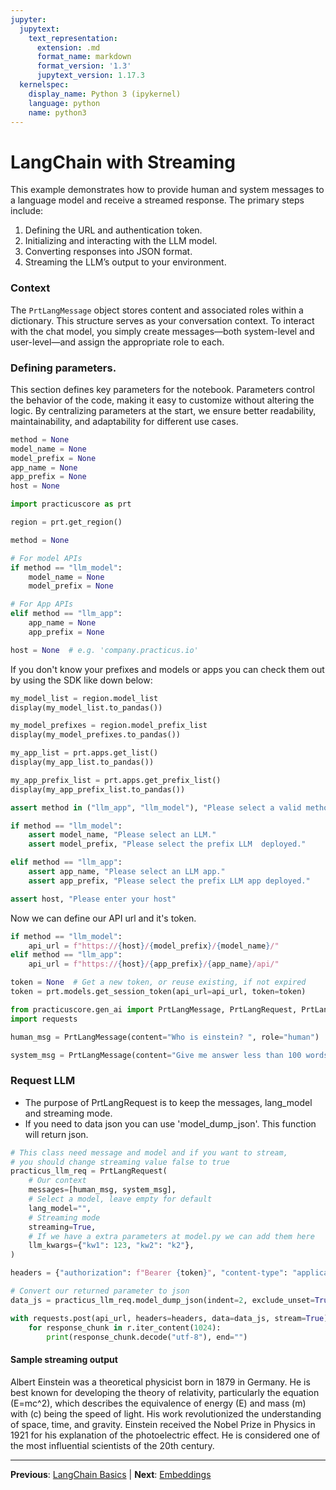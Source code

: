 ```yaml
---
jupyter:
  jupytext:
    text_representation:
      extension: .md
      format_name: markdown
      format_version: '1.3'
      jupytext_version: 1.17.3
  kernelspec:
    display_name: Python 3 (ipykernel)
    language: python
    name: python3
---
```


# LangChain with Streaming

This example demonstrates how to provide human and system messages to a language model and receive a streamed response. The primary steps include:

1. Defining the URL and authentication token.
2. Initializing and interacting with the LLM model.
3. Converting responses into JSON format.
4. Streaming the LLM’s output to your environment.

### Context

The `PrtLangMessage` object stores content and associated roles within a dictionary. This structure serves as your conversation context. To interact with the chat model, you simply create messages—both system-level and user-level—and assign the appropriate role to each.


### Defining parameters.
 
This section defines key parameters for the notebook. Parameters control the behavior of the code, making it easy to customize without altering the logic. By centralizing parameters at the start, we ensure better readability, maintainability, and adaptability for different use cases.

```python
method = None
model_name = None
model_prefix = None
app_name = None
app_prefix = None
host = None
```

```python
import practicuscore as prt

region = prt.get_region()
```

```python
method = None

# For model APIs
if method == "llm_model":
    model_name = None
    model_prefix = None

# For App APIs
elif method == "llm_app":
    app_name = None
    app_prefix = None

host = None  # e.g. 'company.practicus.io'
```

If you don't know your prefixes and models or apps you can check them out by using the SDK like down below:

```python
my_model_list = region.model_list
display(my_model_list.to_pandas())
```

```python
my_model_prefixes = region.model_prefix_list
display(my_model_prefixes.to_pandas())
```

```python
my_app_list = prt.apps.get_list()
display(my_app_list.to_pandas())
```

```python
my_app_prefix_list = prt.apps.get_prefix_list()
display(my_app_prefix_list.to_pandas())
```

```python
assert method in ("llm_app", "llm_model"), "Please select a valid method ('llm_app' or 'llm_model')."

if method == "llm_model":
    assert model_name, "Please select an LLM."
    assert model_prefix, "Please select the prefix LLM  deployed."

elif method == "llm_app":
    assert app_name, "Please select an LLM app."
    assert app_prefix, "Please select the prefix LLM app deployed."

assert host, "Please enter your host"
```

Now we can define our API url and it's token.

```python
if method == "llm_model":
    api_url = f"https://{host}/{model_prefix}/{model_name}/"
elif method == "llm_app":
    api_url = f"https://{host}/{app_prefix}/{app_name}/api/"

token = None  # Get a new token, or reuse existing, if not expired
token = prt.models.get_session_token(api_url=api_url, token=token)
```

```python
from practicuscore.gen_ai import PrtLangMessage, PrtLangRequest, PrtLangResponse
import requests
```

```python
human_msg = PrtLangMessage(content="Who is einstein? ", role="human")

system_msg = PrtLangMessage(content="Give me answer less than 100 words.", role="system")
```

### Request LLM
- The purpose of PrtLangRequest is to keep the messages, lang_model and streaming mode.
- If you need to data json you can use 'model_dump_json'. This function will return json.

```python
# This class need message and model and if you want to stream,
# you should change streaming value false to true
practicus_llm_req = PrtLangRequest(
    # Our context
    messages=[human_msg, system_msg],
    # Select a model, leave empty for default
    lang_model="",
    # Streaming mode
    streaming=True,
    # If we have a extra parameters at model.py we can add them here
    llm_kwargs={"kw1": 123, "kw2": "k2"},
)

headers = {"authorization": f"Bearer {token}", "content-type": "application/json"}

# Convert our returned parameter to json
data_js = practicus_llm_req.model_dump_json(indent=2, exclude_unset=True)
```

```python
with requests.post(api_url, headers=headers, data=data_js, stream=True) as r:
    for response_chunk in r.iter_content(1024):
        print(response_chunk.decode("utf-8"), end="")
```

#### Sample streaming output

Albert Einstein was a theoretical physicist born in 1879 in Germany. He is best known for developing the theory of relativity, particularly the equation \(E=mc^2\), which describes the equivalence of energy (E) and mass (m) with \(c\) being the speed of light. His work revolutionized the understanding of space, time, and gravity. Einstein received the Nobel Prize in Physics in 1921 for his explanation of the photoelectric effect. He is considered one of the most influential scientists of the 20th century.


---

**Previous**: [LangChain Basics](langchain-basics.md) | **Next**: [Embeddings](embeddings.md)
